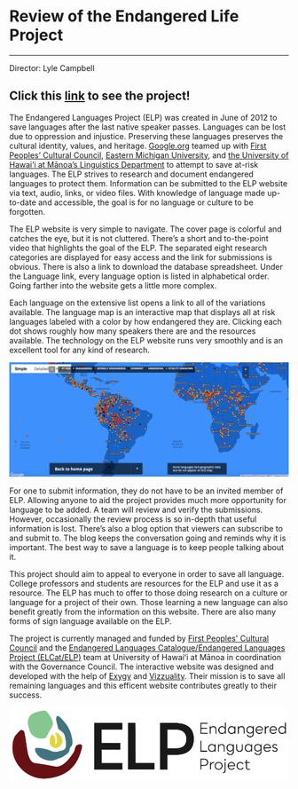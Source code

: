 # Review of the Endangered Life Project
---
Director: Lyle Campbell

Click this [link](http://www.endangeredlanguages.com) to see the project!
---
The Endangered Languages Project (ELP) was created in June of 2012 to save languages after the last native speaker passes. Languages can be lost due to oppression and injustice. Preserving these languages preserves the cultural identity, values, and heritage. [Google.org](https://www.google.org) teamed up with [First Peoples’ Cultural Council](http://www.fpcc.ca), [Eastern Michigan University](https://www.emich.edu), and [the University of Hawai‘i at Mānoa’s Linguistics Department](http://ling.hawaii.edu) to attempt to save at-risk languages. The ELP strives to research and document endangered languages to protect them. Information can be submitted to the ELP website via text, audio, links, or video files. With knowledge of language made up-to-date and accessible, the goal is for no language or culture to be forgotten.

The ELP website is very simple to navigate. The cover page is colorful and catches the eye, but it is not cluttered. There’s a short and to-the-point video that highlights the goal of the ELP. The separated eight research categories are displayed for easy access and the link for submissions is obvious. There is also a link to download the database spreadsheet. Under the Language link, every language option is listed in alphabetical order. Going farther into the website gets a little more complex. 

Each language on the extensive list opens a link to all of the variations available. The language map is an interactive map that displays all at risk languages labeled with a color by how endangered they are. Clicking each dot shows roughly how many speakers there are and the resources available. The technology on the ELP website runs very smoothly and is an excellent tool for any kind of research.

![ELP Map](https://github.com/maggiestyers/About-Me/blob/master/Images/ELP_Map.jpeg?raw=true)

For one to submit information, they do not have to be an invited member of ELP. Allowing anyone to aid the project provides much more opportunity for language to be added. A team will review and verify the submissions. However, occasionally the review process is so in-depth that useful information is lost. There’s also a blog option that viewers can subscribe to and submit to. The blog keeps the conversation going and reminds why it is important. The best way to save a language is to keep people talking about it.

This project should aim to appeal to everyone in order to save all language. College professors and students are resources for the ELP and use it as a resource. The ELP has much to offer to those doing research on a culture or language for a project of their own. Those learning a new language can also benefit greatly from the information on this website. There are also many forms of sign language available on the ELP.

The project is currently managed and funded by [First Peoples' Cultural Council](http://www.fpcc.ca) and the [Endangered Languages Catalogue/Endangered Languages Project (ELCat/ELP)](http://ling.hawaii.edu/research-current/projects/elcat/) team at University of Hawaiʻi at Mānoa in coordination with the Governance Council. The interactive website was designed and developed with the help of [Exygy](https://exygy.com) and [Vizzuality](https://www.vizzuality.com). Their mission is to save all remaining languages and this efficent website contributes greatly to their success.

![ELP logo](https://github.com/maggiestyers/About-Me/blob/master/Images/ELP.jpeg?raw=true) 

